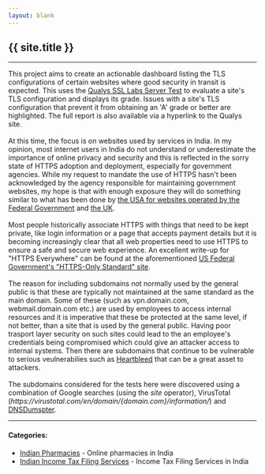 ```yaml
---
layout: blank
---
```

<div>
	<h2>{{ site.title }}</h2>
</div>
<hr>
<div>
	This project aims to create an actionable dashboard listing the TLS configurations of certain websites where good security in transit is expected.
	This uses the <a href="https://www.ssllabs.com/ssltest/index.html">Qualys SSL Labs Server Test</a> to evaluate a site's TLS configuration and displays its grade. Issues with a site's TLS configuration that
	prevent it from obtaining an 'A' grade or better are highlighted. The full report is also available via a hyperlink to the Qualys site.
	<br><br>
	At this time, the focus is on websites used by services in India. In my opinion, most internet users in India do not understand or underestimate the importance of online privacy and security and this is reflected
	in the sorry state of HTTPS adoption and deployment, especially for government agencies. While my request to mandate the use of HTTPS hasn't been acknowledged by the agency responsible for
	maintaining government websites, my hope is that with enough exposure they will do something similar to what has been done by <a href="https://https.cio.gov/">the USA for websites operated by the Federal Government</a> and <a href="https://www.ncsc.gov.uk/guidance/tls-external-facing-services">the UK</a>.
	<br><br>
	Most people historically associate HTTPS with things that need to be kept private, like login information or a page that accepts payment details but it is becoming increasingly clear that all web properties need to use HTTPS to ensure a safe and secure web experience. An excellent write-up for "HTTPS Everywhere" can be found at the aforementioned <a href="https://https.cio.gov/everything/">US Federal Government's
	"HTTPS-Only Standard" site</a>.
	<br><br>
	The reason for including subdomains not normally used by the general public is that these are typically not maintained at the same standard as the main domain. Some of these (such as vpn.domain.com, 
	webmail.domain.com etc.) are used by employees to access internal resources and it is imperative that these be protected at the same level, if not better, than a site that is used by the general public.
	Having poor trasport layer security on such sites could lead to the an employee's credentials being compromised which could give an attacker access to internal systems. Then there are subdomains that continue to
	be vulnerable to serious veulnerabilies such as <a href="https://en.wikipedia.org/wiki/Heartbleed">Heartbleed</a> that can be a great asset to attackers.
	<br><br>
	The subdomains considered for the tests here were discovered using a combination of Google searches (using the <i>site</i> operator), VirusTotal
	(<i>https://virustotal.com/en/domain/{domain.com}/information/</i>) and <a href="https://dnsdumpster.com/">DNSDumspter</a>.
	</div>
<hr>
<div>
	<h4>Categories:</h4>
	<ul>
		<li><a href="./reports/indianPharmacies">Indian Pharmacies</a> - Online pharmacies in India</li>
		<li><a href="./reports/indianIncomeTaxFilingServices">Indian Income Tax Filing Services</a> - Income Tax Filing Services in India</li>
	</ul>
</div>
